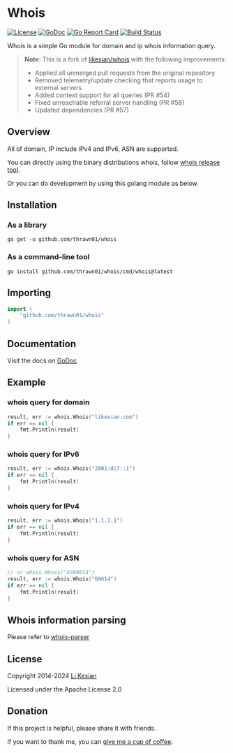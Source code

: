 # Whois

[![License](https://img.shields.io/badge/license-Apache%202.0-blue.svg)](LICENSE)
[![GoDoc](https://pkg.go.dev/badge/github.com/thrawn01/whois.svg)](https://pkg.go.dev/github.com/thrawn01/whois)
[![Go Report Card](https://goreportcard.com/badge/github.com/thrawn01/whois)](https://goreportcard.com/report/github.com/thrawn01/whois)
[![Build Status](https://github.com/thrawn01/whois/actions/workflows/gotest.yaml/badge.svg)](https://github.com/thrawn01/whois/actions/workflows/gotest.yaml)

Whois is a simple Go module for domain and ip whois information query.

> **Note**: This is a fork of [likexian/whois](https://github.com/likexian/whois) with the following improvements:
> - Applied all unmerged pull requests from the original repository
> - Removed telemetry/update checking that reports usage to external servers
> - Added context support for all queries (PR #54)
> - Fixed unreachable referral server handling (PR #58)
> - Updated dependencies (PR #57)

## Overview

All of domain, IP include IPv4 and IPv6, ASN are supported.

You can directly using the binary distributions whois, follow [whois release tool](cmd/whois).

Or you can do development by using this golang module as below.

## Installation

### As a library

```shell
go get -u github.com/thrawn01/whois
```

### As a command-line tool

```shell
go install github.com/thrawn01/whois/cmd/whois@latest
```

## Importing

```go
import (
    "github.com/thrawn01/whois"
)
```

## Documentation

Visit the docs on [GoDoc](https://pkg.go.dev/github.com/thrawn01/whois)

## Example

### whois query for domain

```go
result, err := whois.Whois("likexian.com")
if err == nil {
    fmt.Println(result)
}
```

### whois query for IPv6

```go
result, err := whois.Whois("2001:dc7::1")
if err == nil {
    fmt.Println(result)
}
```

### whois query for IPv4

```go
result, err := whois.Whois("1.1.1.1")
if err == nil {
    fmt.Println(result)
}
```

### whois query for ASN

```go
// or whois.Whois("AS60614")
result, err := whois.Whois("60614")
if err == nil {
    fmt.Println(result)
}
```

## Whois information parsing

Please refer to [whois-parser](https://github.com/likexian/whois-parser)

## License

Copyright 2014-2024 [Li Kexian](https://www.likexian.com/)

Licensed under the Apache License 2.0

## Donation

If this project is helpful, please share it with friends.

If you want to thank me, you can [give me a cup of coffee](https://www.likexian.com/donate/).
